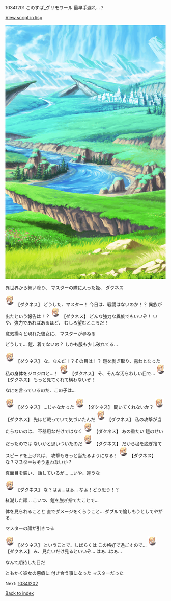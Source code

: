10341201 このすば_グリモワール 最早手遅れ…？

[View script in lisp](../scripts/10341201.txt)

![plain.png](../images/backgrounds/plain.png)

異世界から舞い降り、
マスターの隊に入った姫、
ダクネス

<img src="../images/units/103411.png" alt="103411.png" height="34"/>
【ダクネス】
どうした、マスター！
今日は、戦闘はないのか！？
異族が出たという報告は！？

<img src="../images/units/103411.png" alt="103411.png" height="34"/>
【ダクネス】
どんな強力な異族でもいいぞ！
いや、強力であればあるほど、
むしろ望むところだ！

意気揚々と現れた彼女に、
マスターが尋ねる

どうして…
鎧、着てないの？
しかも服も少し破れてる…

<img src="../images/units/103411.png" alt="103411.png" height="34"/>
【ダクネス】
な、なんだ！？その目は！？
鎧を剥ぎ取り、露わとなった
私の身体をジロジロと…！

<img src="../images/units/103411.png" alt="103411.png" height="34"/>
【ダクネス】
そ、そんな汚らわしい目で…

<img src="../images/units/103411.png" alt="103411.png" height="34"/>
【ダクネス】
もっと見てくれて構わないぞ！

なにを言っているのだ、この子は…

<img src="../images/units/103411.png" alt="103411.png" height="34"/>
【ダクネス】
…じゃなかった

<img src="../images/units/103411.png" alt="103411.png" height="34"/>
【ダクネス】
聞いてくれないか？

<img src="../images/units/103411.png" alt="103411.png" height="34"/>
【ダクネス】
先ほど戦っていて気づいたんだ

<img src="../images/units/103411.png" alt="103411.png" height="34"/>
【ダクネス】
私の攻撃が当たらないのは、
不器用なだけではなく

<img src="../images/units/103411.png" alt="103411.png" height="34"/>
【ダクネス】
あの重たい
鎧のせいだったのでは
ないかと思いついたのだ

<img src="../images/units/103411.png" alt="103411.png" height="34"/>
【ダクネス】
だから枷を脱ぎ捨て
スピードを上げれば、
攻撃もきっと当たるようになる！

<img src="../images/units/103411.png" alt="103411.png" height="34"/>
【ダクネス】
な？マスターもそう思わないか？

真面目を装い、
話しているが…
…いや、違うな

<img src="../images/units/103411.png" alt="103411.png" height="34"/>
【ダクネス】
な？はぁ…はぁ…
なぁ！どう思う！？

紅潮した顔…
こいつ、鎧を脱ぎ捨てたことで…

体を見られることと
直でダメージをくらうこと…
ダブルで愉しもうとしてやがる…

マスターの顔が引きつる

<img src="../images/units/103411.png" alt="103411.png" height="34"/>
【ダクネス】
ということで、しばらくは
この格好で過ごすので…

<img src="../images/units/103411.png" alt="103411.png" height="34"/>
【ダクネス】
み、見たいだけ見るといいぞ…
はぁ…はぁ…

なんて期待した目だ

ともかく彼女の悪癖に
付き合う事になった
マスターだった

Next: [10341202](10341202.md)

[Back to index](index.md)

